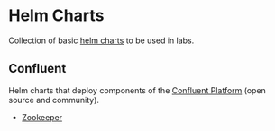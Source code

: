 # Helm Charts

Collection of basic [helm charts](https://helm.sh) to be used in labs.

## Confluent

Helm charts that deploy components of the [Confluent Platform](https://www.confluent.io/product/confluent-platform) (open source and community).

- [Zookeeper](./charts/zookeeper/)
